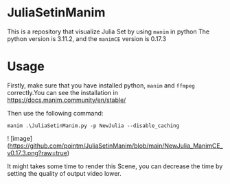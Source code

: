 # JuliaSetinManim
This is a repository that visualize Julia Set by using `manim` in python
The python version is 3.11.2, and the `manimCE` version is 0.17.3

# Usage 
Firstly, make sure that you have installed python, `manim` and `ffmpeg` correctly.You can see the installation in https://docs.manim.community/en/stable/

Then use the following command:

```
manim .\JuliaSetinManim.py -p NewJulia --disable_caching
```
! [image] (https://github.com/pointm/JuliaSetinManim/blob/main/NewJulia_ManimCE_v0.17.3.png?raw=true)

It might takes some time to render this Scene, you can decrease the time by setting the quality of output video lower.